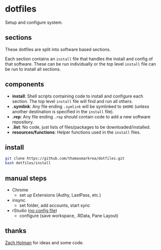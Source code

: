 # dotfiles

Setup and configure system.

## sections

These dotfiles are split into software based sections.

Each section contains an `install` file that handles the install and config of that software. These can be run individually or the top level `install` file can be run to install all sections.

## components

-   **install**: Shell scripts containing code to install and configure each section. The top level `install` file will find and run all others.
-   **.symlink**: Any file ending `.symlink` will be symlinked to `$HOME` (unless another destination is specified in the `install` file).
-   **.rep**: Any file ending `.rep` should contain code to add a new software repository.
-   **.list**: No code, just lists of files/packages to be downloaded/installed.
-   **resources/functions**: Helper functions used in the `install` files.

## install

```bash
git clone https://github.com/thomasmarkrea/dotfiles.git
bash dotfiles/install
```

## manual steps

-   Chrome
    -   set up Extensions (Authy, LastPass, etc.)
-   insync
    -   set folder, add accounts, start sync
-   rStudio ([no config file]( https://github.com/rstudio/rstudio/issues/1607))
    -   configure (save workspace, .RData, Pane Layout)



## thanks

[Zach Holman](https://github.com/holman/dotfiles) for ideas and some code.
